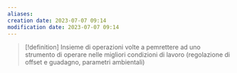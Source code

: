 ```yaml
---
aliases: 
creation date: 2023-07-07 09:14
modification date: 2023-07-07 09:14
---
```


> [!definition]
> Insieme di operazioni volte a pemrettere ad uno strumento di operare nelle migliori condizioni di lavoro (regolazione di offset e guadagno, parametri ambientali)